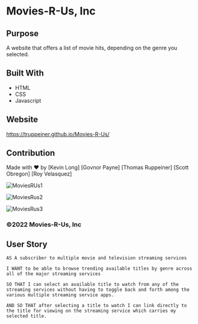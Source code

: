 # Movies-R-Us, Inc

## Purpose

A website that offers a list of movie hits, depending on the genre you selected.

## Built With

- HTML
- CSS
- Javascript

## Website

https://truppeiner.github.io/Movies-R-Us/

## Contribution

Made with ❤️ by
[Kevin Long]
[Govnor Payne]
[Thomas Ruppeiner]
[Scott Obregon]
[Roy Velasquez]

![MoviesRUs1](https://user-images.githubusercontent.com/98487770/160310323-3c00152f-38f8-43a6-b9bb-c3e3575f850c.png)

![MoviesRus2](https://user-images.githubusercontent.com/97925568/160005584-58a768e7-8797-4cbb-abdc-effe872ee274.png)

![MoviesRus3](https://user-images.githubusercontent.com/98487770/160310597-cb00bcd3-1d28-43c9-801d-e941ce7c3b21.png)


### ©️2022 Movies-R-Us, Inc

## User Story

```
AS A subscriber to multiple movie and television streaming services 

I WANT to be able to browse trending available titles by genre across all of the major streaming services 

SO THAT I can select an available title to watch from any of the streaming services without having to toggle back and forth among the various multiple streaming service apps.

AND SO THAT after selecting a title to watch I can link directly to the title for viewing on the streaming service which carries my selected title. 

```
